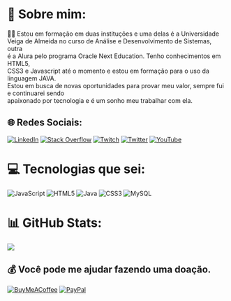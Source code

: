 # 💫 Sobre mim:
🌱🌱 Estou em formação em duas instituções e uma delas é a Universidade <br>Veiga de Almeida no curso de Análise e Desenvolvimento de Sistemas, outra <br>é a Alura pelo programa Oracle Next Education. Tenho conhecimentos em HTML5,<br>CSS3 e Javascript até o momento e estou em formação para o uso da linguagem JAVA.<br>Estou em busca de novas oportunidades para provar meu valor, sempre fui e continuarei sendo<br>apaixonado por tecnologia e é um sonho meu trabalhar com ela.


## 🌐 Redes Sociais:
[![LinkedIn](https://img.shields.io/badge/LinkedIn-%230077B5.svg?logo=linkedin&logoColor=white)](https://linkedin.com/in/https://www.linkedin.com/in/ewerton-angelo-dev/) [![Stack Overflow](https://img.shields.io/badge/-Stackoverflow-FE7A16?logo=stack-overflow&logoColor=white)](https://stackoverflow.com/users/angelodev) [![Twitch](https://img.shields.io/badge/Twitch-%239146FF.svg?logo=Twitch&logoColor=white)](https://twitch.tv/twitch.tv/trakzera) [![Twitter](https://img.shields.io/badge/Twitter-%231DA1F2.svg?logo=Twitter&logoColor=white)](https://twitter.com/https://twitter.com/angeloewedev) [![YouTube](https://img.shields.io/badge/YouTube-%23FF0000.svg?logo=YouTube&logoColor=white)](https://youtube.com/@https://www.youtube.com/channel/UC0UVjV0w-pJ6Qmx88_Qyf4g) 

# 💻 Tecnologias que sei:
![JavaScript](https://img.shields.io/badge/javascript-%23323330.svg?style=for-the-badge&logo=javascript&logoColor=%23F7DF1E) ![HTML5](https://img.shields.io/badge/html5-%23E34F26.svg?style=for-the-badge&logo=html5&logoColor=white) ![Java](https://img.shields.io/badge/java-%23ED8B00.svg?style=for-the-badge&logo=java&logoColor=white) ![CSS3](https://img.shields.io/badge/css3-%231572B6.svg?style=for-the-badge&logo=css3&logoColor=white) ![MySQL](https://img.shields.io/badge/mysql-%2300f.svg?style=for-the-badge&logo=mysql&logoColor=white)

# 📊 GitHub Stats:
![](https://github-readme-streak-stats.herokuapp.com/?user=EwertonMAng&theme=dark&hide_border=true)<br/>



## 💰 Você pode me ajudar fazendo uma doação.
  [![BuyMeACoffee](https://img.shields.io/badge/Buy%20Me%20a%20Coffee-ffdd00?style=for-the-badge&logo=buy-me-a-coffee&logoColor=black)](https://buymeacoffee.com/https://www.buymeacoffee.com/ewertonangp) [![PayPal](https://img.shields.io/badge/PayPal-00457C?style=for-the-badge&logo=paypal&logoColor=white)](https://paypal.me/ewerton.machado.angelo@gmail.com) 

  
